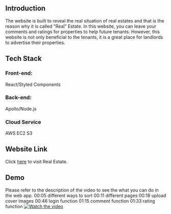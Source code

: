 ## Introduction

The website is built to reveal the real situation of real estates and that is the reason why it is called "Real" Estate. In this website, you can leave your comments and ratings for properties to help future tenants. However, this website is not only beneficial to the tenants, it is a great place for landlords to advertise their properties.

## Tech Stack
### Front-end:
React/Styled Components

### Back-end:
Apollo/Node.js

### Cloud Service
AWS EC2 S3

## Website Link
Click [here](http://54.175.102.152:3000/) to visit Real Estate.

## Demo
Please refer to the description of the video to see the what you can do in the web app.
00:05 different ways to sort
00:11 different pages
00:18 upload cover images
00:46 login function
01:15 comment function
01:33 rating function
[![Watch the video](https://img.youtube.com/vi/veUqGJ1oLMY/sddefault.jpg)](https://youtu.be/veUqGJ1oLMY)
